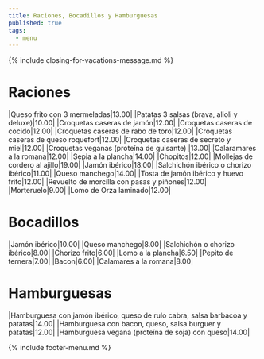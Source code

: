 ```yaml
---
title: Raciones, Bocadillos y Hamburguesas
published: true
tags:
  - menu
---
```


{% include closing-for-vacations-message.md %}

# Raciones

|Queso frito con 3 mermeladas|13.00|
|Patatas 3 salsas (brava, alioli y deluxe)|10.00|
|Croquetas caseras de jamón|12.00|
|Croquetas caseras de cocido|12.00|
|Croquetas caseras de rabo de toro|12.00|
|Croquetas caseras de queso roquefort|12.00|
|Croquetas caseras de secreto y miel|12.00|
|Croquetas veganas (proteína de guisante) |13.00|
|Calaramares a la romana|12.00|
|Sepia a la plancha|14.00|
|Chopitos|12.00|
|Mollejas de cordero al ajillo|19.00|
|Jamón ibérico|18.00|
|Salchichón ibérico o chorizo ibérico|11.00|
|Queso manchego|14.00|
|Tosta de jamón ibérico y huevo frito|12.00|
|Revuelto de morcilla con pasas y piñones|12.00|
|Morteruelo|9.00|
|Lomo de Orza laminado|12.00|

# Bocadillos

|Jamón ibérico|10.00|
|Queso manchego|8.00|
|Salchichón o chorizo ibérico|8.00|
|Chorizo frito|6.00|
|Lomo a la plancha|6.50|
|Pepito de ternera|7.00|
|Bacon|6.00|
|Calamares a la romana|8.00|

# Hamburguesas

|Hamburguesa con jamón ibérico, queso de rulo cabra, salsa barbacoa y patatas|14.00|
|Hamburguesa con bacon, queso, salsa burguer y patatas|12.00|
|Hamburguesa vegana (proteína de soja) con queso|14.00|

{% include footer-menu.md %}
